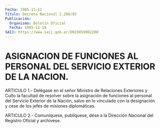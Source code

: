 ```yaml
---
Fecha: 1985-11-11
Título: Decreto Nacional 2.200/85
Publicación:
  Organismo: Boletín Oficial
  Fecha: 1985-11-18
SAIJ: https://www.saij.gob.ar/DN19850002200
---
```

# ASIGNACION DE FUNCIONES AL PERSONAL DEL SERVICIO EXTERIOR DE LA NACION.

<a id="1"></a>
ARTICULO    1.-   Delégase  en  el  señor  Ministro  de  Relaciones Exteriores y Culto  la  facultad de resolver sobre la asignación de funciones al personal del  Servicio Exterior de la Nación, salvo en lo vinculado con la designación  y  cese  de  los jefes de misiones diplomáticas.

<a id="2"></a>
ARTICULO  2.- Comuníquese, publíquese, dése a la Dirección Nacional del Registro Oficial y archívese.